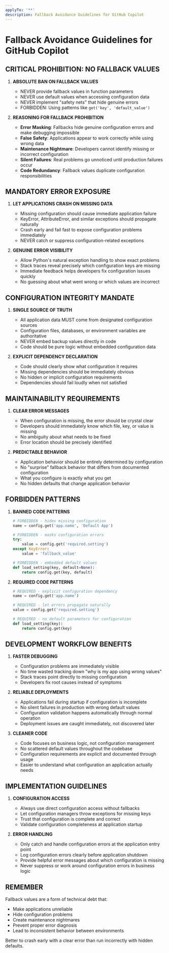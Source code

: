 ```yaml
---
applyTo: '**'
description: Fallback Avoidance Guidelines for GitHub Copilot
---
```


# Fallback Avoidance Guidelines for GitHub Copilot

## CRITICAL PROHIBITION: NO FALLBACK VALUES

1. **ABSOLUTE BAN ON FALLBACK VALUES**
   - NEVER provide fallback values in function parameters
   - NEVER use default values when accessing configuration data
   - NEVER implement "safety nets" that hide genuine errors
   - FORBIDDEN: Using patterns like `get('key', 'default_value')`

2. **REASONING FOR FALLBACK PROHIBITION**
   - **Error Masking**: Fallbacks hide genuine configuration errors and make debugging impossible
   - **False Safety**: Applications appear to work correctly while using wrong data
   - **Maintenance Nightmare**: Developers cannot identify missing or incorrect configuration
   - **Silent Failures**: Real problems go unnoticed until production failures occur
   - **Code Redundancy**: Fallback values duplicate configuration responsibilities

## MANDATORY ERROR EXPOSURE

1. **LET APPLICATIONS CRASH ON MISSING DATA**
   - Missing configuration should cause immediate application failure
   - KeyError, AttributeError, and similar exceptions should propagate naturally
   - Crash early and fail fast to expose configuration problems immediately
   - NEVER catch or suppress configuration-related exceptions

2. **GENUINE ERROR VISIBILITY**
   - Allow Python's natural exception handling to show exact problems
   - Stack traces reveal precisely which configuration keys are missing
   - Immediate feedback helps developers fix configuration issues quickly
   - No guessing about what went wrong or which values are incorrect

## CONFIGURATION INTEGRITY MANDATE

1. **SINGLE SOURCE OF TRUTH**
   - All application data MUST come from designated configuration sources
   - Configuration files, databases, or environment variables are authoritative
   - NEVER embed backup values directly in code
   - Code should be pure logic without embedded configuration data

2. **EXPLICIT DEPENDENCY DECLARATION**
   - Code should clearly show what configuration it requires
   - Missing dependencies should be immediately obvious
   - No hidden or implicit configuration requirements
   - Dependencies should fail loudly when not satisfied

## MAINTAINABILITY REQUIREMENTS

1. **CLEAR ERROR MESSAGES**
   - When configuration is missing, the error should be crystal clear
   - Developers should immediately know which file, key, or value is missing
   - No ambiguity about what needs to be fixed
   - Error location should be precisely identified

2. **PREDICTABLE BEHAVIOR**
   - Application behavior should be entirely determined by configuration
   - No "surprise" fallback behavior that differs from documented configuration
   - What you configure is exactly what you get
   - No hidden defaults that change application behavior

## FORBIDDEN PATTERNS

1. **BANNED CODE PATTERNS**
   ```python
   # FORBIDDEN - hides missing configuration
   name = config.get('app.name', 'Default App')
   
   # FORBIDDEN - masks configuration errors
   try:
       value = config.get('required.setting')
   except KeyError:
       value = 'fallback_value'
   
   # FORBIDDEN - embedded default values
   def load_setting(key, default=None):
       return config.get(key, default)
   ```

2. **REQUIRED CODE PATTERNS**
   ```python
   # REQUIRED - explicit configuration dependency
   name = config.get('app.name')
   
   # REQUIRED - let errors propagate naturally
   value = config.get('required.setting')
   
   # REQUIRED - no default parameters for configuration
   def load_setting(key):
       return config.get(key)
   ```

## DEVELOPMENT WORKFLOW BENEFITS

1. **FASTER DEBUGGING**
   - Configuration problems are immediately visible
   - No time wasted tracking down "why is my app using wrong values"
   - Stack traces point directly to missing configuration
   - Developers fix root causes instead of symptoms

2. **RELIABLE DEPLOYMENTS**
   - Applications fail during startup if configuration is incomplete
   - No silent failures in production with wrong default values
   - Configuration validation happens automatically through normal operation
   - Deployment issues are caught immediately, not discovered later

3. **CLEANER CODE**
   - Code focuses on business logic, not configuration management
   - No scattered default values throughout the codebase
   - Configuration requirements are explicit and documented through usage
   - Easier to understand what configuration an application actually needs

## IMPLEMENTATION GUIDELINES

1. **CONFIGURATION ACCESS**
   - Always use direct configuration access without fallbacks
   - Let configuration managers throw exceptions for missing keys
   - Trust that configuration is complete and correct
   - Validate configuration completeness at application startup

2. **ERROR HANDLING**
   - Only catch and handle configuration errors at the application entry point
   - Log configuration errors clearly before application shutdown
   - Provide helpful error messages about which configuration is missing
   - Never suppress or work around configuration errors in business logic

## REMEMBER

Fallback values are a form of technical debt that:
- Make applications unreliable
- Hide configuration problems
- Create maintenance nightmares
- Prevent proper error diagnosis
- Lead to inconsistent behavior between environments

Better to crash early with a clear error than run incorrectly with hidden defaults.